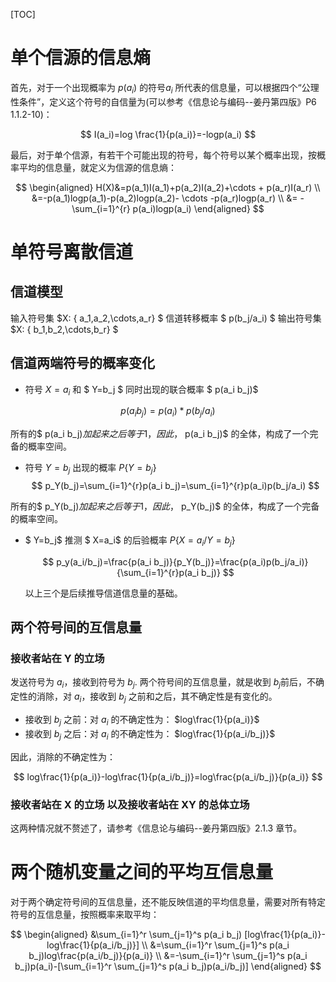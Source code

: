 [TOC]

# **单个信源的信息熵**

首先，对于一个出现概率为 $p(a_i)$ 的符号$a_i$ 所代表的信息量，可以根据四个“公理性条件”，定义这个符号的自信量为(可以参考《信息论与编码--姜丹第四版》P6  1.1.2-10)：

$$
I(a_i)=log \frac{1}{p(a_i)}=-logp(a_i)
$$

最后，对于单个信源，有若干个可能出现的符号，每个符号以某个概率出现，按概率平均的信息量，就定义为信源的信息熵：

$$
\begin{aligned} 
H(X)&=p(a_1)I(a_1)+p(a_2)I(a_2)+\cdots  + p(a_r)I(a_r) \\
    &=-p(a_1)logp(a_1)-p(a_2)logp(a_2)- \cdots -p(a_r)logp(a_r) \\
    &= -\sum_{i=1}^{r} p(a_i)logp(a_i)
\end{aligned}
$$

# **单符号离散信道**

## 信道模型

输入符号集 $X: \{ a_1,a_2,\cdots,a_r\} $
信道转移概率 $ p(b_j/a_i) $
输出符号集 $X: \{ b_1,b_2,\cdots,b_r\} $

## 信道两端符号的概率变化

* 符号 $X=a_i$ 和 $ Y=b_j $ 同时出现的联合概率 $  p(a_i b_j)$

$$
p(a_i b_j)=p(a_i)*p(b_j/a_i)
$$

所有的$  p(a_i b_j)$加起来之后等于 1，因此，$  p(a_i b_j)$ 的全体，构成了一个完备的概率空间。

* 符号 $Y=b_j$ 出现的概率 $P\{Y=b_j\}$
  $$
  p_Y(b_j)=\sum_{i=1}^{r}p(a_i b_j)=\sum_{i=1}^{r}p(a_i)p(b_j/a_i)
  $$

所有的$  p_Y(b_j)$加起来之后等于 1，因此，$  p_Y(b_j)$ 的全体，构成了一个完备的概率空间。

* $ Y=b_j$  推测 $ X=a_i$ 的后验概率 $P\{X=a_i/Y=b_j\}$
  
  $$
  p_y(a_i/b_j)=\frac{p(a_i b_j)}{p_Y(b_j)}=\frac{p(a_i)p(b_j/a_i)}{\sum_{i=1}^{r}p(a_i b_j)}
  $$
  
  以上三个是后续推导信道信息量的基础。

## 两个符号间的互信息量

### 接收者站在 Y 的立场

发送符号为 $a_i$，接收到符号为 $b_j$. 两个符号间的互信息量，就是收到 $b_j$前后，不确定性的消除，对 $a_i$，接收到 $b_j$ 之前和之后，其不确定性是有变化的。

* 接收到 $b_j$ 之前：对 $a_i$ 的不确定性为： $log\frac{1}{p(a_i)}$
* 接收到 $b_j$ 之后：对 $a_i$ 的不确定性为： $log\frac{1}{p(a_i/b_j)}$

因此，消除的不确定性为：

$$
log\frac{1}{p(a_i)}-log\frac{1}{p(a_i/b_j)}=log\frac{p(a_i/b_j)}{p(a_i)}
$$

### 接收者站在 X 的立场 以及接收者站在 XY 的总体立场

这两种情况就不赘述了，请参考《信息论与编码--姜丹第四版》2.1.3 章节。

# **两个随机变量之间的平均互信息量**

对于两个确定符号间的互信息量，还不能反映信道的平均信息量，需要对所有特定符号的互信息量，按照概率来取平均：

$$
\begin{aligned}
&\sum_{i=1}^r \sum_{j=1}^s p(a_i b_j) [log\frac{1}{p(a_i)}-log\frac{1}{p(a_i/b_j)}] \\
&=\sum_{i=1}^r \sum_{j=1}^s p(a_i b_j)log\frac{p(a_i/b_j)}{p(a_i)} \\
&=-\sum_{i=1}^r \sum_{j=1}^s p(a_i b_j)p(a_i)-[\sum_{i=1}^r \sum_{j=1}^s p(a_i b_j)p(a_i/b_j)]
\end{aligned}
$$








